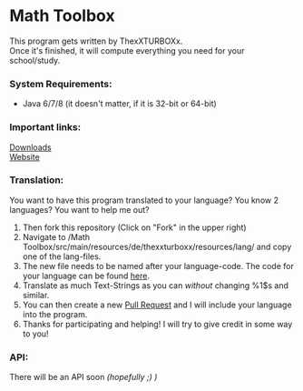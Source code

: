 # Math Toolbox
This program gets written by ThexXTURBOXx. <br>
Once it's finished, it will compute everything you need for your school/study. <br>

### System Requirements:
 - Java 6/7/8 (it doesn't matter, if it is 32-bit or 64-bit)

### Important links:
[Downloads](https://github.com/ThexXTURBOXx/Math-Toolbox/releases) <br>
[Website](http://thexxturboxx.github.io/Math-Toolbox) <br>

### Translation:
You want to have this program translated to your language? You know 2 languages? You want to help me out? <br>
1. Then fork this repository (Click on "Fork" in the upper right) <br>
2. Navigate to /Math Toolbox/src/main/resources/de/thexxturboxx/resources/lang/ and copy one of the lang-files. <br>
3. The new file needs to be named after your language-code. The code for your language can be found [here](http://minecraft.gamepedia.com/Language#Available_languages). <br>
4. Translate as much Text-Strings as you can *without* changing %1$s and similar. <br>
5. You can then create a new [Pull Request](https://github.com/ThexXTURBOXx/Math-Toolbox/compare) and I will include your language into the program. <br>
6. Thanks for participating and helping! I will try to give credit in some way to you!

### API:
There will be an API soon *(hopefully ;) )*
